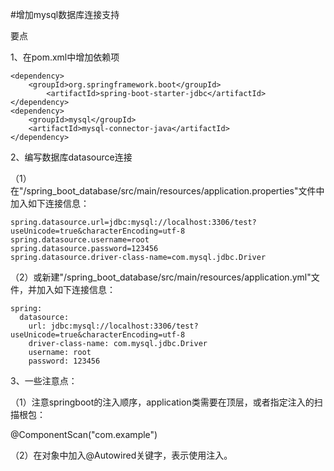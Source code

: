 #增加mysql数据库连接支持

要点

1、在pom.xml中增加依赖项

```
<dependency>
    <groupId>org.springframework.boot</groupId>
	    <artifactId>spring-boot-starter-jdbc</artifactId>
</dependency>
<dependency>
    <groupId>mysql</groupId>
    <artifactId>mysql-connector-java</artifactId>
</dependency>
```
		
2、编写数据库datasource连接

（1）在"/spring_boot_database/src/main/resources/application.properties"文件中加入如下连接信息：

```
spring.datasource.url=jdbc:mysql://localhost:3306/test?useUnicode=true&characterEncoding=utf-8
spring.datasource.username=root
spring.datasource.password=123456
spring.datasource.driver-class-name=com.mysql.jdbc.Driver
```

（2）或新建"/spring_boot_database/src/main/resources/application.yml"文件，并加入如下连接信息：

```
spring:
  datasource:
    url: jdbc:mysql://localhost:3306/test?useUnicode=true&characterEncoding=utf-8
    driver-class-name: com.mysql.jdbc.Driver
    username: root
    password: 123456
```
    
3、一些注意点：

（1）注意springboot的注入顺序，application类需要在顶层，或者指定注入的扫描根包：

@ComponentScan("com.example")

（2）在对象中加入@Autowired关键字，表示使用注入。

